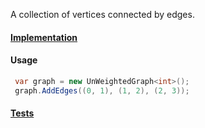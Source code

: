 A collection of vertices connected by edges.

#### [Implementation](https://github.com/Timmoth/DsaDotnet/blob/main/DsaDotnet/Graphs/UnWeightedGraph.cs)

#### Usage
```cs
 var graph = new UnWeightedGraph<int>();
 graph.AddEdges((0, 1), (1, 2), (2, 3));
```

#### [Tests](https://github.com/Timmoth/DsaDotnet/blob/main/Tests/Graphs/GraphTests.cs)
